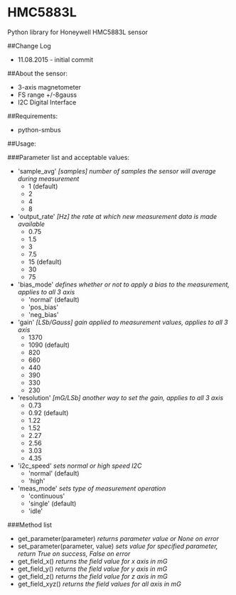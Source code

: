 # HMC5883L
Python library for Honeywell HMC5883L sensor

##Change Log

* 11.08.2015 - initial commit

##About the sensor:
 - 3-axis magnetometer
 - FS range +/-8gauss
 - I2C Digital Interface

##Requirements:
 - python-smbus

##Usage:

###Parameter list and acceptable values:

* 'sample_avg' _[samples] number of samples the sensor will average during measurement_
	* 1 (default)
	* 2 
	* 4 
	* 8 
* 'output_rate' _[Hz] the rate at which new measurement data is made available_
	* 0.75 
	* 1.5 
	* 3 
	* 7.5 
	* 15  (default)
	* 30
	* 75 
* 'bias_mode' _defines whether or not to apply a bias to the measurement, applies to all 3 axis_
	* 'normal' (default)
	* 'pos_bias'
	* 'neg_bias'
* 'gain' _[LSb/Gauss] gain applied to measurement values, applies to all 3 axis_
	* 1370
	* 1090 (default)
	* 820
	* 660
	* 440
	* 390
	* 330
	* 230
* 'resolution' _[mG/LSb] another way to set the gain, applies to all 3 axis_
	* 0.73
	* 0.92 (default)
	* 1.22
	* 1.52
	* 2.27
	* 2.56
	* 3.03
	* 4.35
* 'i2c_speed' _sets normal or high speed I2C_
	* 'normal' (default)
	* 'high'
* 'meas_mode' _sets type of measurement operation_
	* 'continuous'
	* 'single' (default)
	* 'idle'

###Method list

* get_parameter(parameter) _returns parameter value or None on error_
* set_parameter(parameter, value) _sets value for specified parameter, return True on success, False on error_
* get_field_x() _returns the field value for x axis in mG_
* get_field_y() _returns the field value for y axis in mG_
* get_field_z() _returns the field value for z axis in mG_
* get_field_xyz() _returns the field values for all axis in mG_
